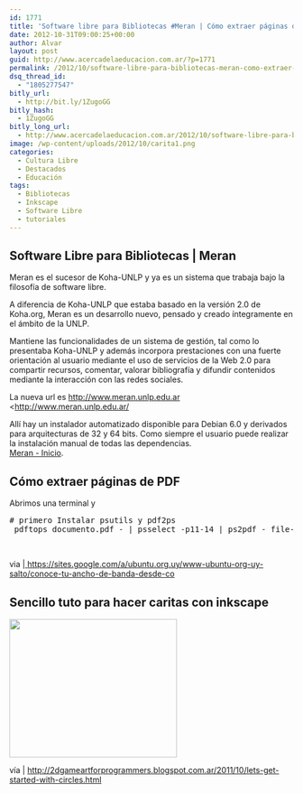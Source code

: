```yaml
---
id: 1771
title: 'Software libre para Bibliotecas #Meran | Cómo extraer páginas de PDF | Más Inkscape'
date: 2012-10-31T09:00:25+00:00
author: Alvar
layout: post
guid: http://www.acercadelaeducacion.com.ar/?p=1771
permalink: /2012/10/software-libre-para-bibliotecas-meran-como-extraer-paginas-de-pdf-mas-inkscape/
dsq_thread_id:
  - "1805277547"
bitly_url:
  - http://bit.ly/1ZugoGG
bitly_hash:
  - 1ZugoGG
bitly_long_url:
  - http://www.acercadelaeducacion.com.ar/2012/10/software-libre-para-bibliotecas-meran-como-extraer-paginas-de-pdf-mas-inkscape/
image: /wp-content/uploads/2012/10/carita1.png
categories:
  - Cultura Libre
  - Destacados
  - Educación
tags:
  - Bibliotecas
  - Inkscape
  - Software Libre
  - tutoriales
---
```

<h2>Software Libre para Bibliotecas | Meran</h2>
Meran es el sucesor de Koha-UNLP y ya es un sistema que trabaja bajo la filosofía de software libre.

A diferencia de Koha-UNLP que estaba basado en la versión 2.0 de
Koha.org, Meran es un desarrollo nuevo, pensado y creado íntegramente en el ámbito de la UNLP.

Mantiene las funcionalidades de un sistema de gestión, tal como lo presentaba Koha-UNLP y además incorpora prestaciones con una fuerte orientación al usuario mediante el uso de servicios de la Web 2.0 para compartir recursos, comentar, valorar bibliografía y difundir contenidos mediante la interacción con las redes sociales.

La nueva url es <a href="http://www.meran.unlp.edu.ar" target="_blank">http://www.meran.unlp.edu.ar</a>
&lt;<a href="http://www.meran.unlp.edu.ar/" target="_blank">http://www.meran.unlp.edu.ar/</a>
<div id=":2m6"><wbr>Allí hay un instalador automatizado disponible para Debian 6.0 y derivados para arquitecturas de 32 y 64 bits. Como siempre el usuario puede realizar la instalación manual de todas las dependencias.</wbr></div>
<div></div>
<a href="http://www.meran.unlp.edu.ar/">Meran - Inicio</a>.
<h2>Cómo extraer páginas de PDF</h2>
Abrimos una terminal y
<pre class="brush:shell"># primero Instalar psutils y pdf2ps
 pdftops documento.pdf - | psselect -p11-14 | ps2pdf - file-p11-14.pdf</pre>
&nbsp;

via |<a title="Página fuente" href=" https://sites.google.com/a/ubuntu.org.uy/www-ubuntu-org-uy-salto/conoce-tu-ancho-de-banda-desde-co" target="_blank"> https://sites.google.com/a/ubuntu.org.uy/www-ubuntu-org-uy-salto/conoce-tu-ancho-de-banda-desde-co</a>
<h2>Sencillo tuto para hacer caritas con inkscape</h2>
<a href="http://www.acercadelaeducacion.com.ar/?attachment_id=1775" rel="attachment wp-att-1775"><img class="aligncenter size-full wp-image-1775" title="carita1" src="http://www.acercadelaeducacion.com.ar/wp-content/uploads/2012/10/carita1.png" alt="" width="297" height="245" /></a>

vía | <a title="Página del tuto" href="http://2dgameartforprogrammers.blogspot.com.ar/2011/10/lets-get-started-with-circles.html" target="_blank">http://2dgameartforprogrammers.blogspot.com.ar/2011/10/lets-get-started-with-circles.html</a>